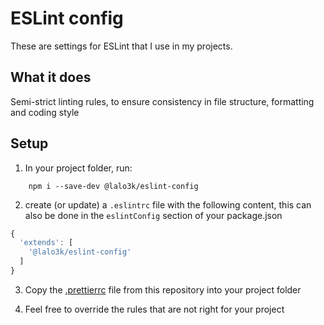 # ESLint config
These are settings for ESLint that I use in my projects.

## What it does
Semi-strict linting rules, to ensure consistency in file structure, formatting and coding style

## Setup
1. In your project folder, run:
```
    npm i --save-dev @lalo3k/eslint-config
```

2. create (or update) a `.eslintrc` file with the following content, this can also be done in the `eslintConfig` section of your package.json

```js
{
  'extends': [
    '@lalo3k/eslint-config'
  ]
}
```

3. Copy the [.prettierrc](https://github.com/lalo3k/eslint-config/blob/main/.prettierrc) file from this repository into your project folder

4. Feel free to override the rules that are not right for your project